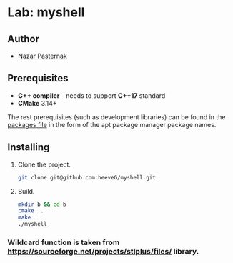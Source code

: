 # Lab: myshell

## Author

 - [Nazar Pasternak](https://github.com/heeveG)

## Prerequisites

 - **C++ compiler** - needs to support **C++17** standard
 - **CMake** 3.14+
 
The rest prerequisites (such as development libraries) can be found in the [packages file](./apt_packages.txt) in the form of the apt package manager package names.

## Installing

1. Clone the project.
    ```bash
    git clone git@github.com:heeveG/myshell.git
    ```
3. Build.
    ```bash
    mkdir b && cd b
    cmake ..
    make
    ./myshell
    ```

### Wildcard function is taken from https://sourceforge.net/projects/stlplus/files/ library.
